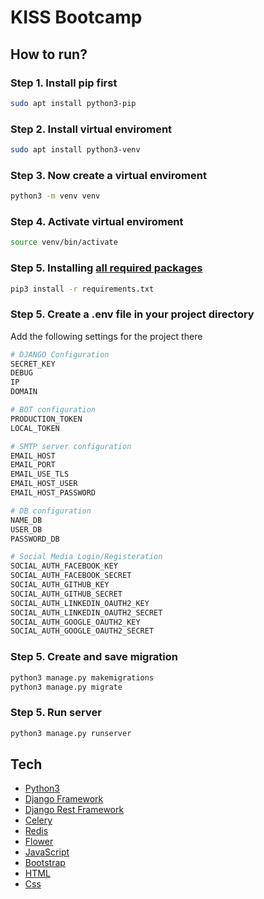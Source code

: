 # KISS Bootcamp
## How to run?
### Step 1. Install pip first
```sh
sudo apt install python3-pip
```
### Step 2. Install virtual enviroment
```sh
sudo apt install python3-venv
````
### Step 3. Now create a virtual enviroment
```sh
python3 -m venv venv
```
### Step 4. Activate virtual enviroment 
```sh
source venv/bin/activate
```
### Step 5. Installing [all required packages][]
```sh
pip3 install -r requirements.txt
```
### Step 5. Create a .env file in your project directory

Add the following settings for the project there
```sh
# DJANGO Configuration
SECRET_KEY
DEBUG
IP
DOMAIN

# BOT configuration
PRODUCTION_TOKEN
LOCAL_TOKEN

# SMTP server configuration
EMAIL_HOST
EMAIL_PORT
EMAIL_USE_TLS
EMAIL_HOST_USER
EMAIL_HOST_PASSWORD

# DB configuration
NAME_DB
USER_DB
PASSWORD_DB

# Social Media Login/Registeration
SOCIAL_AUTH_FACEBOOK_KEY
SOCIAL_AUTH_FACEBOOK_SECRET
SOCIAL_AUTH_GITHUB_KEY
SOCIAL_AUTH_GITHUB_SECRET
SOCIAL_AUTH_LINKEDIN_OAUTH2_KEY
SOCIAL_AUTH_LINKEDIN_OAUTH2_SECRET
SOCIAL_AUTH_GOOGLE_OAUTH2_KEY
SOCIAL_AUTH_GOOGLE_OAUTH2_SECRET
```
### Step 5. Create and save migration
```sh
python3 manage.py makemigrations
python3 manage.py migrate
```
### Step 5. Run server
```sh
python3 manage.py runserver
```

## Tech
* [Python3](https://python.org)
* [Django Framework](https://docs.djangoproject.com)
* [Django Rest Framework](https://docs.djangoproject.com)
* [Celery](https://git-scm.com/)
* [Redis](https://git-scm.com/)
* [Flower](https://git-scm.com/)
* [JavaScript](https://www.javascript.com/)
* [Bootstrap](https://getbootstrap.com/)
* [HTML](https://html.com)
* [Css](https://www.w3.org/Style/CSS/Overview.en.html)

[all required packages]: requirements.txt
